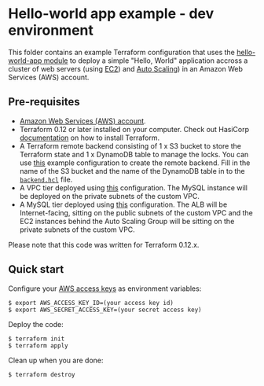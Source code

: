 # Hello-world app example - dev environment

This folder contains an example Terraform configuration that uses the [hello-world-app module](../../../../modules/services/hello-world-app) to deploy a simple "Hello, World" application accross a cluster of web servers (using [EC2](https://aws.amazon.com/ec2/)) and [Auto Scaling](https://aws.amazon.com/autoscaling)) in an Amazon Web Services (AWS) account.

## Pre-requisites

* [Amazon Web Services (AWS) account](http://aws.amazon.com/).
* Terraform 0.12 or later installed on your computer. Check out HasiCorp [documentation](https://learn.hashicorp.com/terraform/azure/install) on how to install Terraform.
* A Terraform remote backend consisting of 1 x S3 bucket to store the Terraform state and 1 x DynamoDB table to manage the locks. You can use [this](../../../../examples/standalone/tfstate-remote-backend-aws) example configuration to create the remote backend. Fill in the name of the S3 bucket and the name of the DynamoDB table in to the [`backend.hcl`](../../../../backend.hcl) file.
* A VPC tier deployed using [this](../../networking/vpc) configuration. The MySQL instance will be deployed on the private subnets of the custom VPC.
* A MySQL tier deployed using [this](../../data-stores/mysql) configuration. The ALB will be Internet-facing, sitting on the public subnets of the custom VPC and the EC2 instances behind the Auto Scaling Group will be sitting on the private subnets of the custom VPC.

Please note that this code was written for Terraform 0.12.x.

## Quick start

Configure your [AWS access 
keys](http://docs.aws.amazon.com/general/latest/gr/aws-sec-cred-types.html#access-keys-and-secret-access-keys) as 
environment variables:

```
$ export AWS_ACCESS_KEY_ID=(your access key id)
$ export AWS_SECRET_ACCESS_KEY=(your secret access key)
```

Deploy the code:

```
$ terraform init
$ terraform apply
```

Clean up when you are done:

```
$ terraform destroy
```
